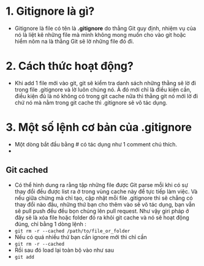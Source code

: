 # 1. Gitignore là gì?
- Gitignore là file có tên là **.gitignore** do thằng Git quy định, nhiệm vụ của nó là liệt kê những file mà mình không mong muốn cho vào git hoặc hiểm nôm na là thằng Git sẽ lờ những file đó đi.
# 2. Cách thức hoạt động?
- Khi add 1 file mới vào git, git sẽ kiểm tra danh sách những thằng sẽ lờ đi trong file .gitignore và lờ luôn chúng nó. À đó mới chỉ là điều kiện cần, điều kiện đủ là nó không có trong git cache nữa thì thằng git nó mới lờ đi chứ nó mà nằm trong git cache thì .gitignore sẽ vô tác dụng.
# 3. Một số lệnh cơ bản của .gitignore
 - Một dòng bắt đầu bằng # có tác dụng như 1 comment chú thích.
 - 
 ## Git cached
 - Có thể hình dung ra rằng tập những file được Git parse mỗi khi có sự thay đổi đều được list ra ở trong vùng cache này để tực tiếp làm việc. Và nếu giữa chừng mà chỉ tạo, cập nhật mỗi file .gitignore thì sẽ chẳng có thay đổi nào đâu, những thứ bạn cho thêm vào sẽ vô tác dụng, bạn vẫn sẽ pull push đều đều bọn chúng lên pull request. Như vậy giri pháp ở đây sẽ là xóa file hoặc folder đó ra khỏi git cache và nó sẽ hoạt động đúng, chỉ bằng 1 dòng lệnh :
 - `git rm -r --cached /path/to/file_or_folder`
- Nếu có quá nhiều thứ bạn cần ignore mới thì chỉ cần
 - `git rm -r --cached`
- Rồi sau đó load lại toàn bộ vào như sau
- `git add`



